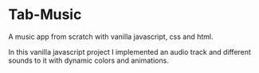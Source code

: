 # Tab-Music

A music app from scratch with vanilla javascript, css and html.

In this vanilla javascript project I implemented an audio track and different sounds to it with dynamic colors and animations.
